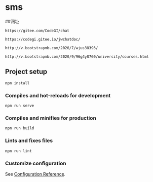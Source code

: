 # sms

##网址
```
https://gitee.com/CodeGI/chat
```
```
https://codegi.gitee.io/jwchatdoc/
```
```
http://v.bootstrapmb.com/2020/7/wjus38393/
```
```
http://v.bootstrapmb.com/2020/9/96g4y8760/university/courses.html
```

## Project setup
```
npm install
```

### Compiles and hot-reloads for development
```
npm run serve
```

### Compiles and minifies for production
```
npm run build
```

### Lints and fixes files
```
npm run lint
```

### Customize configuration
See [Configuration Reference](https://cli.vuejs.org/config/).
